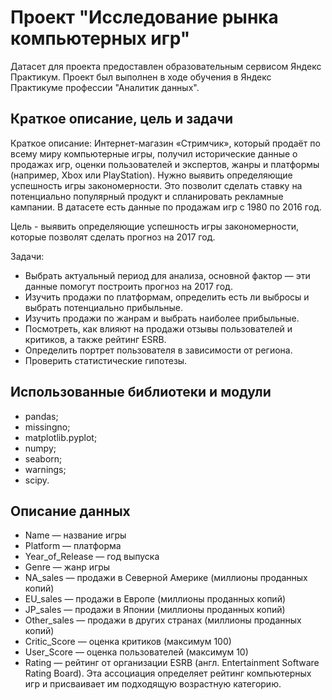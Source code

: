 # Проект "Исследование рынка компьютерных игр"
Датасет для проекта предоставлен образовательным сервисом Яндекс Практикум. Проект был выполнен в ходе обучения в Яндекс Практикуме профессии "Аналитик данных".

## Краткое описание, цель и задачи
Краткое описание:
Интернет-магазин «Стримчик», который продаёт по всему миру компьютерные игры, получил исторические данные о продажах игр, оценки пользователей и экспертов, жанры и платформы (например, Xbox или PlayStation). Нужно выявить определяющие успешность игры закономерности. Это позволит сделать ставку на потенциально популярный продукт и спланировать рекламные кампании. В датасете есть данные по продажам игр с 1980 по 2016 год.

Цель - выявить определяющие успешность игры закономерности, которые позволят сделать прогноз на 2017 год.

Задачи:
- Выбрать актуальный период для анализа, основной фактор — эти данные помогут построить прогноз на 2017 год.
- Изучить продажи по платформам, определить есть ли выбросы и выбрать потенциально прибыльные.
- Изучить продажи по жанрам и выбрать наиболее прибыльные.
- Посмотреть, как влияют на продажи отзывы пользователей и критиков, а также рейтинг ESRB.
- Определить портрет пользователя в зависимости от региона.
- Проверить статистические гипотезы.

## Использованные библиотеки и модули
- pandas;
- missingno;
- matplotlib.pyplot;
- numpy;
- seaborn;
- warnings;
- scipy.

## Описание данных
- Name — название игры
- Platform — платформа
- Year_of_Release — год выпуска
- Genre — жанр игры
- NA_sales — продажи в Северной Америке (миллионы проданных копий)
- EU_sales — продажи в Европе (миллионы проданных копий)
- JP_sales — продажи в Японии (миллионы проданных копий)
- Other_sales — продажи в других странах (миллионы проданных копий)
- Critic_Score — оценка критиков (максимум 100)
- User_Score — оценка пользователей (максимум 10)
- Rating — рейтинг от организации ESRB (англ. Entertainment Software Rating Board). Эта ассоциация определяет рейтинг компьютерных игр и присваивает им подходящую возрастную категорию.
